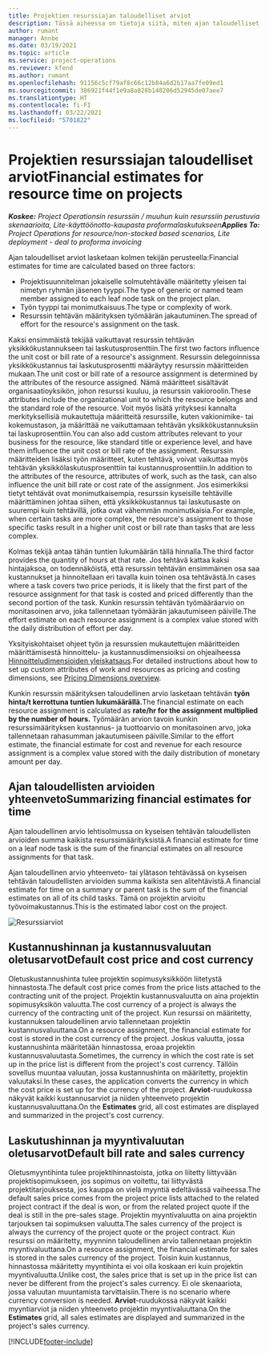 ```yaml
---
title: Projektien resurssiajan taloudelliset arviot
description: Tässä aiheessa on tietoja siitä, miten ajan taloudelliset arviot lasketaan.
author: rumant
manager: Annbe
ms.date: 03/19/2021
ms.topic: article
ms.service: project-operations
ms.reviewer: kfend
ms.author: rumant
ms.openlocfilehash: 91156c5cf79af8c66c12b84a6d2b17aa7fe09ed1
ms.sourcegitcommit: 386921f44f1e9a8a828b140206d52945de07aee7
ms.translationtype: HT
ms.contentlocale: fi-FI
ms.lasthandoff: 03/22/2021
ms.locfileid: "5701822"
---
```

# <a name="financial-estimates-for-resource-time-on-projects"></a><span data-ttu-id="d7208-103">Projektien resurssiajan taloudelliset arviot</span><span class="sxs-lookup"><span data-stu-id="d7208-103">Financial estimates for resource time on projects</span></span>

<span data-ttu-id="d7208-104">_**Koskee:** Project Operationsin resurssiin / muuhun kuin resurssiin perustuvia skenaarioita, Lite-käyttöönotto-kaupasta proformalaskutukseen_</span><span class="sxs-lookup"><span data-stu-id="d7208-104">_**Applies To:** Project Operations for resource/non-stocked based scenarios, Lite deployment - deal to proforma invoicing_</span></span>

<span data-ttu-id="d7208-105">Ajan taloudelliset arviot lasketaan kolmen tekijän perusteella:</span><span class="sxs-lookup"><span data-stu-id="d7208-105">Financial estimates for time are calculated based on three factors:</span></span> 

- <span data-ttu-id="d7208-106">Projektisuunnitelman jokaiselle solmutehtävälle määritetty yleisen tai nimetyn ryhmän jäsenen tyyppi.</span><span class="sxs-lookup"><span data-stu-id="d7208-106">The type of generic or named team member assigned to each leaf node task on the project plan.</span></span> 
- <span data-ttu-id="d7208-107">Työn tyyppi tai monimutkaisuus.</span><span class="sxs-lookup"><span data-stu-id="d7208-107">The type or complexity of work.</span></span>
- <span data-ttu-id="d7208-108">Resurssin tehtävän määrityksen työmäärän jakautuminen.</span><span class="sxs-lookup"><span data-stu-id="d7208-108">The spread of effort for the resource's assignment on the task.</span></span> 

<span data-ttu-id="d7208-109">Kaksi ensimmäistä tekijää vaikuttavat resurssin tehtävän yksikkökustannukseen tai laskutusprosenttiin.</span><span class="sxs-lookup"><span data-stu-id="d7208-109">The first two factors influence the unit cost or bill rate of a resource's assignment.</span></span> <span data-ttu-id="d7208-110">Resurssin delegoinnissa yksikkökustannus tai laskutusprosentti määräytyy resurssin määritteiden mukaan.</span><span class="sxs-lookup"><span data-stu-id="d7208-110">The unit cost or bill rate of a resource assignment is determined by the attributes of the resource assigned.</span></span> <span data-ttu-id="d7208-111">Nämä määritteet sisältävät organisaatioyksikön, johon resurssi kuuluu, ja resurssin vakioroolin.</span><span class="sxs-lookup"><span data-stu-id="d7208-111">These attributes include the organizational unit to which the resource belongs and the standard role of the resource.</span></span> <span data-ttu-id="d7208-112">Voit myös lisätä yrityksesi kannalta merkityksellisiä mukautettuja määritteitä resurssille, kuten vakionimike- tai kokemustason, ja määrittää ne vaikuttamaan tehtävän yksikkökustannuksiin tai laskuprosenttiin.</span><span class="sxs-lookup"><span data-stu-id="d7208-112">You can also add custom attributes relevant to your business for the resource, like standard title or experience level, and have them influence the unit cost or bill rate of the assignment.</span></span>
<span data-ttu-id="d7208-113">Resurssin määritteiden lisäksi työn määritteet, kuten tehtävä, voivat vaikuttaa myös tehtävän yksikkölaskutusprosenttiin tai kustannusprosenttiin.</span><span class="sxs-lookup"><span data-stu-id="d7208-113">In addition to the attributes of the resource, attributes of work, such as the task, can also influence the unit bill rate or cost rate of the assignment.</span></span> <span data-ttu-id="d7208-114">Jos esimerkiksi tietyt tehtävät ovat monimutkaisempia, resurssin kyseisille tehtäville määrittäminen johtaa siihen, että yksikkökustannus tai laskutusaste on suurempi kuin tehtävillä, jotka ovat vähemmän monimutkaisia.</span><span class="sxs-lookup"><span data-stu-id="d7208-114">For example, when certain tasks are more complex, the resource's assignment to those specific tasks result in a higher unit cost or bill rate than tasks that are less complex.</span></span>   

<span data-ttu-id="d7208-115">Kolmas tekijä antaa tähän tuntien lukumäärän tällä hinnalla.</span><span class="sxs-lookup"><span data-stu-id="d7208-115">The third factor provides the quantity of hours at that rate.</span></span> <span data-ttu-id="d7208-116">Jos tehtävä kattaa kaksi hintajaksoa, on todennäköistä, että resurssin tehtävän ensimmäinen osa saa kustannukset ja hinnoitellaan eri tavalla kuin toinen osa tehtävästä.</span><span class="sxs-lookup"><span data-stu-id="d7208-116">In cases where a task covers two price periods, it is likely that the first part of the resource assignment for that task is costed and priced differently than the second portion of the task.</span></span> <span data-ttu-id="d7208-117">Kunkin resurssin tehtävän työmääräarvio on monitasoinen arvo, joka tallennetaan työmäärän jakautumiseen päiville.</span><span class="sxs-lookup"><span data-stu-id="d7208-117">The effort estimate on each resource assignment is a complex value stored with the daily distribution of effort per day.</span></span>

<span data-ttu-id="d7208-118">Yksityiskohtaiset ohjeet työn ja resurssien mukautettujen määritteiden määrittämisestä hinnoittelu- ja kustannusdimensioiksi on ohjeaiheessa [Hinnoitteludimensioiden yleiskatsaus](../pricing-costing/pricing-dimensions-overview.md).</span><span class="sxs-lookup"><span data-stu-id="d7208-118">For detailed instructions about how to set up custom attributes of work and resources as pricing and costing dimensions, see [Pricing Dimensions overview](../pricing-costing/pricing-dimensions-overview.md).</span></span>

<span data-ttu-id="d7208-119">Kunkin resurssin määrityksen taloudellinen arvio lasketaan tehtävän **työn hinta/t kerrottuna tuntien lukumäärällä.**</span><span class="sxs-lookup"><span data-stu-id="d7208-119">The financial estimate on each resource assignment is calculated as **rate/hr for the assignment multiplied by the number of hours.**</span></span>  <span data-ttu-id="d7208-120">Työmäärän arvion tavoin kunkin resurssimäärityksen kustannus- ja tuottoarvio on monitasoinen arvo, joka tallennetaan rahasumman jakautumiseen päiville.</span><span class="sxs-lookup"><span data-stu-id="d7208-120">Similar to the effort estimate, the financial estimate for cost and revenue for each resource assignment is a complex value stored with the daily distribution of monetary amount per day.</span></span> 

## <a name="summarizing-financial-estimates-for-time"></a><span data-ttu-id="d7208-121">Ajan taloudellisten arvioiden yhteenveto</span><span class="sxs-lookup"><span data-stu-id="d7208-121">Summarizing financial estimates for time</span></span>
<span data-ttu-id="d7208-122">Ajan taloudellinen arvio lehtisolmussa on kyseisen tehtävän taloudellisten arvioiden summa kaikista resurssimäärityksistä.</span><span class="sxs-lookup"><span data-stu-id="d7208-122">A financial estimate for time on a leaf node task is the sum of the financial estimates on all resource assignments for that task.</span></span>

<span data-ttu-id="d7208-123">Ajan taloudellinen arvio yhteenveto- tai ylätason tehtävässä on kyseisen tehtävän taloudellisten arvioiden summa kaikista sen alitehtävistä.</span><span class="sxs-lookup"><span data-stu-id="d7208-123">A financial estimate for time on a summary or parent task is the sum of the financial estimates on all of its child tasks.</span></span> <span data-ttu-id="d7208-124">Tämä on projektin arvioitu työvoimakustannus.</span><span class="sxs-lookup"><span data-stu-id="d7208-124">This is the estimated labor cost on the project.</span></span> 

![Resurssiarviot](./media/navigation12.png)

## <a name="default-cost-price-and-cost-currency"></a><span data-ttu-id="d7208-126">Kustannushinnan ja kustannusvaluutan oletusarvot</span><span class="sxs-lookup"><span data-stu-id="d7208-126">Default cost price and cost currency</span></span>

<span data-ttu-id="d7208-127">Oletuskustannushinta tulee projektin sopimusyksikköön liitetystä hinnastosta.</span><span class="sxs-lookup"><span data-stu-id="d7208-127">The default cost price comes from the price lists attached to the contracting unit of the project.</span></span> <span data-ttu-id="d7208-128">Projektin kustannusvaluutta on aina projektin sopimusyksikön valuutta.</span><span class="sxs-lookup"><span data-stu-id="d7208-128">The cost currency of a project is always the currency of the contracting unit of the project.</span></span> <span data-ttu-id="d7208-129">Kun resurssi on määritetty, kustannuksen taloudellinen arvio tallennetaan projektin kustannusvaluuttana.</span><span class="sxs-lookup"><span data-stu-id="d7208-129">On a resource assignment, the financial estimate for cost is stored in the cost currency of the project.</span></span> <span data-ttu-id="d7208-130">Joskus valuutta, jossa kustannushinta määritetään hinnastossa, eroaa projektin kustannusvaluutasta.</span><span class="sxs-lookup"><span data-stu-id="d7208-130">Sometimes, the currency in which the cost rate is set up in the price list is different from the project's cost currency.</span></span> <span data-ttu-id="d7208-131">Tällöin sovellus muuntaa valuutan, jossa kustannushinta on määritetty, projektin valuutaksi.</span><span class="sxs-lookup"><span data-stu-id="d7208-131">In these cases, the application converts the currency in which the cost price is set up for the currency of the project.</span></span> <span data-ttu-id="d7208-132">**Arviot**-ruudukossa näkyvät kaikki kustannusarviot ja niiden yhteenveto projektin kustannusvaluuttana.</span><span class="sxs-lookup"><span data-stu-id="d7208-132">On the **Estimates** grid, all cost estimates are displayed and summarized in the project's cost currency.</span></span> 

## <a name="default-bill-rate-and-sales-currency"></a><span data-ttu-id="d7208-133">Laskutushinnan ja myyntivaluutan oletusarvot</span><span class="sxs-lookup"><span data-stu-id="d7208-133">Default bill rate and sales currency</span></span>

<span data-ttu-id="d7208-134">Oletusmyyntihinta tulee projektihinnastoista, jotka on liitetty liittyvään projektisopimukseen, jos sopimus on voitettu, tai liittyvästä projektitarjouksesta, jos kauppa on vielä myyntiä edeltävässä vaiheessa.</span><span class="sxs-lookup"><span data-stu-id="d7208-134">The default sales price comes from the project price lists attached to the related project contract if the deal is won, or from the related project quote if the deal is still in the pre-sales stage.</span></span> <span data-ttu-id="d7208-135">Projektin myyntivaluutta on aina projektin tarjouksen tai sopimuksen valuutta.</span><span class="sxs-lookup"><span data-stu-id="d7208-135">The sales currency of the project is always the currency of the project quote or the project contract.</span></span> <span data-ttu-id="d7208-136">Kun resurssi on määritetty, myynninn taloudellinen arvio tallennetaan projektin myyntivaluuttana.</span><span class="sxs-lookup"><span data-stu-id="d7208-136">On a resource assignment, the financial estimate for sales is stored in the sales currency of the project.</span></span> <span data-ttu-id="d7208-137">Toisin kuin kustannus, hinnastossa määritetty myyntihinta ei voi olla koskaan eri kuin projektin myyntivaluutta.</span><span class="sxs-lookup"><span data-stu-id="d7208-137">Unlike cost, the sales price that is set up in the price list can never be different from the project's sales currency.</span></span> <span data-ttu-id="d7208-138">Ei ole skenaariota, jossa valuutan muuntamista tarvittaisiin.</span><span class="sxs-lookup"><span data-stu-id="d7208-138">There is no scenario where currency conversion is needed.</span></span> <span data-ttu-id="d7208-139">**Arviot**-ruudukossa näkyvät kaikki myyntiarviot ja niiden yhteenveto projektin myyntivaluuttana.</span><span class="sxs-lookup"><span data-stu-id="d7208-139">On the **Estimates** grid, all sales estimates are displayed and summarized in the project's sales currency.</span></span> 

[!INCLUDE[footer-include](../includes/footer-banner.md)]
